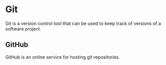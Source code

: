 


# Git

Git is a version control tool that can be used to keep track of versions of a software project.

## GitHub

GitHub is an online service for hosting git repositories.
